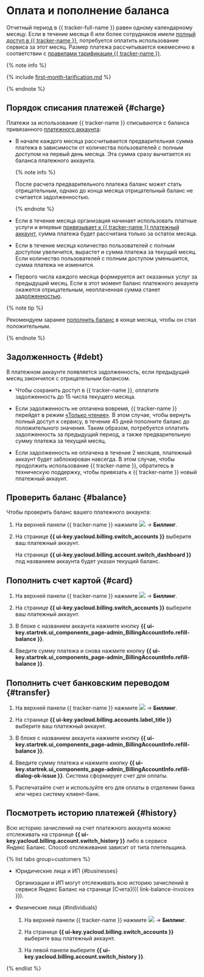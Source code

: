 # Оплата и пополнение баланса

Отчетный период в {{ tracker-full-name }} равен одному календарному месяцу. Если в течение месяца 6 или более сотрудников имели [полный доступ в {{ tracker-name }}](access.md), потребуется оплатить использование сервиса за этот месяц. Размер платежа рассчитывается ежемесячно в соответствии с [правилами тарификации {{ tracker-name }}](pricing.md).

  {% note info %}

  {% include [first-month-tarification.md](../_includes/tracker/first-month-tarification.md) %}

  {% endnote %}

## Порядок списания платежей {#charge}

Платежи за использование {{ tracker-name }} списываются с баланса привязанного [платежного аккаунта](billing-account.md):

* В начале каждого месяца рассчитывается предварительная сумма платежа в зависимости от количества пользователей с полным доступом на первый день месяца. Эта сумма сразу вычитается из баланса платежного аккаунта.  

  {% note info %}

  После расчета предварительного платежа баланс может стать отрицательным, однако до конца месяца отрицательный баланс не считается задолженностью.

  {% endnote %}

* Если в течение месяца организация начинает использовать платные услуги и впервые [привязывает к {{ tracker-name }}  платежный аккаунт](billing-account.md#bind), сумма платежа будет рассчитана только за остаток месяца. 

* Если в течение месяца количество пользователей с полным доступом увеличится, вырастет и сумма платежа за текущий месяц. Если количество пользователей с полным доступом уменьшится, сумма платежа не изменится.

* Первого числа каждого месяца формируется акт оказанных услуг за предыдущий месяц. Если в этот момент баланс платежного аккаунта окажется отрицательным, неоплаченная сумма станет [задолженностью](#debt). 

{% note tip %}

Рекомендуем заранее [пополнить баланс](#card) в конце месяца, чтобы он стал положительным.

{% endnote %}


## Задолженность {#debt}

В платежном аккаунте появляется задолженность, если предыдущий месяц закончился с отрицательным балансом. 

* Чтобы сохранить доступ в {{ tracker-name }}, оплатите задолженность до 15 числа текущего месяца.

* Если задолженность не оплачена вовремя, {{ tracker-name }} перейдет в режим [«Только чтение»](access.md#readonly). В этом случае, чтобы вернуть полный доступ к сервису, в течение 45 дней пополните баланс до положительного значения. Таким образом, потребуется оплатить задолженность за предыдущий период, а также предварительную сумму платежа за текущий месяц.

* Если задолженность не оплачена в течение 2 месяцев, платежный аккаунт будет заблокирован навсегда. В этом случае, чтобы продолжить использование {{ tracker-name }}, обратитесь в техническую поддержку, чтобы привязать к {{ tracker-name }} новый платежный аккаунт.


## Проверить баланс {#balance}

Чтобы проверить баланс вашего платежного аккаунта:

1. На верхней панели {{ tracker-name }} нажмите ![](../_assets/tracker/tracker-burger.png) → **Биллинг**.

1. На странице **{{ ui-key.yacloud.billing.switch_accounts }}** выберите ваш платежный аккаунт.  

   На странице **{{ ui-key.yacloud.billing.account.switch_dashboard }}** под названием аккаунта будет указан текущий баланс. 

## Пополнить счет картой {#card}

1. На верхней панели {{ tracker-name }} нажмите ![](../_assets/tracker/tracker-burger.png) → **Биллинг**.

1. На странице **{{ ui-key.yacloud.billing.switch_accounts }}** выберите ваш платежный аккаунт.  

1. В блоке с названием аккаунта нажмите кнопку **{{ ui-key.startrek.ui_components_page-admin_BillingAccountInfo.refill-balance }}**.

1. Введите сумму платежа и снова нажмите кнопку **{{ ui-key.startrek.ui_components_page-admin_BillingAccountInfo.refill-balance }}**.

## Пополнить счет банковским переводом {#transfer}

1. На верхней панели {{ tracker-name }} нажмите ![](../_assets/tracker/tracker-burger.png) → **Биллинг**.

1. На странице **{{ ui-key.yacloud.billing.accounts.label_title }}** выберите ваш платежный аккаунт.  

1. В блоке с названием аккаунта нажмите кнопку **{{ ui-key.startrek.ui_components_page-admin_BillingAccountInfo.refill-balance }}**.

1. Введите сумму платежа и нажмите кнопку **{{ ui-key.startrek.ui_components_page-admin_BillingAccountInfo.refill-dialog-ok-issue }}**. Система сформирует счет для оплаты. 

1. Распечатайте счет и используйте его для оплаты в отделении банка или через систему клиент-банк.

## Посмотреть историю платежей {#history}

Всю историю зачислений на счет платежного аккаунта можно отслеживать на странице **{{ ui-key.yacloud.billing.account.switch_history }}** либо в сервисе Яндекс&#160;Баланс. Способ отслеживания зависит от типа плетельщика.

{% list tabs group=customers %}

- Юридические лица и ИП {#businesses}
  
  Организации и ИП могут отслеживать всю историю зачислений в сервисе Яндекс&#160;Баланс на странице [Счета]({{ link-balance-invoices }}).
  
- Физические лица {#individuals}

  1. На верхней панели {{ tracker-name }} нажмите ![](../_assets/tracker/tracker-burger.png) → **Биллинг**.

  1. На странице **{{ ui-key.yacloud.billing.switch_accounts }}** выберите ваш платежный аккаунт.  

  1. На левой панели выберите **{{ ui-key.yacloud.billing.account.switch_history }}**.
  
{% endlist %}